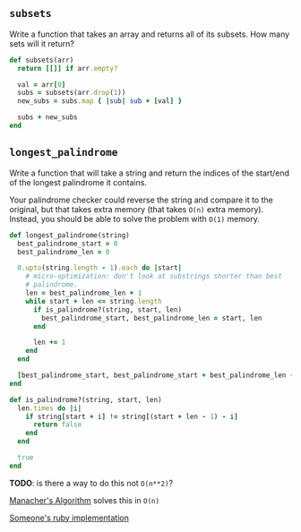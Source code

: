## `subsets`

Write a function that takes an array and returns all of its
subsets. How many sets will it return?

```ruby
def subsets(arr)
  return [[]] if arr.empty?

  val = arr[0]
  subs = subsets(arr.drop(1))
  new_subs = subs.map { |sub| sub + [val] }

  subs + new_subs
end
```

## `longest_palindrome`

Write a function that will take a string and return the indices of the
start/end of the longest palindrome it contains.

Your palindrome checker could reverse the string and compare it to the
original, but that takes extra memory (that takes `O(n)` extra
memory). Instead, you should be able to solve the problem with `O(1)`
memory.

```ruby
def longest_palindrome(string)
  best_palindrome_start = 0
  best_palindrome_len = 0

  0.upto(string.length - 1).each do |start|
    # micro-optimization: don't look at substrings shorter than best
    # palindrome.
    len = best_palindrome_len + 1
    while start + len <= string.length
      if is_palindrome?(string, start, len)
        best_palindrome_start, best_palindrome_len = start, len
      end

      len += 1
    end
  end

  [best_palindrome_start, best_palindrome_start + best_palindrome_len - 1]
end

def is_palindrome?(string, start, len)
  len.times do |i|
    if string[start + i] != string[(start + len - 1) - i]
      return false
    end
  end

  true
end
```

**TODO**: is there a way to do this not `O(n**2)`?

[Manacher's Algorithm](http://en.wikipedia.org/wiki/Longest_palindromic_substring) solves this in `O(n)`

[Someone's ruby implementation](https://github.com/billymonk/algorithms/blob/master/ruby/manacher.rb)

